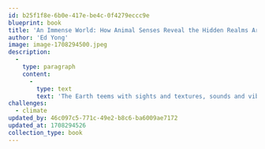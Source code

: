 ```yaml
---
id: b25f1f8e-6b0e-417e-be4c-0f4279eccc9e
blueprint: book
title: 'An Immense World: How Animal Senses Reveal the Hidden Realms Around Us  (2022)'
author: 'Ed Yong'
image: image-1708294500.jpeg
description:
  -
    type: paragraph
    content:
      -
        type: text
        text: 'The Earth teems with sights and textures, sounds and vibrations, smells and tastes, electric and magnetic fields. But every animal is enclosed within its own unique sensory bubble, perceiving but a tiny sliver of an immense world. This book welcomes us into a previously unfathomable dimension--the world as it is truly perceived by other animals.'
challenges:
  - climate
updated_by: 46c097c5-771c-49e2-b8c6-ba6009ae7172
updated_at: 1708294526
collection_type: book
---
```

